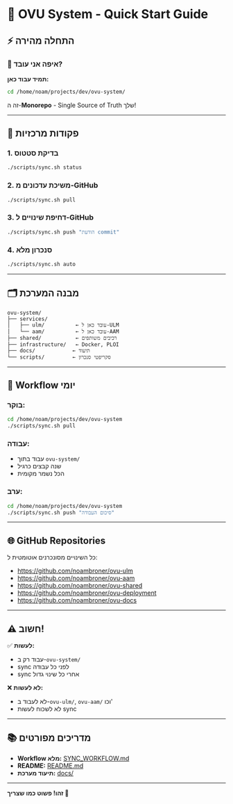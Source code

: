 # 🚀 OVU System - Quick Start Guide

## ⚡ התחלה מהירה

### 📍 איפה אני עובד?

**תמיד עבוד כאן:**
```bash
cd /home/noam/projects/dev/ovu-system/
```

זה ה-**Monorepo** - Single Source of Truth שלך!

---

## 🎯 פקודות מרכזיות

### 1. בדיקת סטטוס
```bash
./scripts/sync.sh status
```

### 2. משיכת עדכונים מ-GitHub
```bash
./scripts/sync.sh pull
```

### 3. דחיפת שינויים ל-GitHub
```bash
./scripts/sync.sh push "הודעת commit"
```

### 4. סנכרון מלא
```bash
./scripts/sync.sh auto
```

---

## 🗂️ מבנה המערכת

```
ovu-system/
├── services/
│   ├── ulm/          ← עובד כאן ל-ULM
│   └── aam/          ← עובד כאן ל-AAM
├── shared/           ← רכיבים משותפים
├── infrastructure/   ← Docker, PLOI
├── docs/            ← תיעוד
└── scripts/         ← סקריפטי סנכרון
```

---

## 🔄 Workflow יומי

### בוקר:
```bash
cd /home/noam/projects/dev/ovu-system
./scripts/sync.sh pull
```

### עבודה:
- עבוד בתוך `ovu-system/`
- שנה קבצים כרגיל
- הכל נשמר מקומית

### ערב:
```bash
cd /home/noam/projects/dev/ovu-system
./scripts/sync.sh push "סיכום העבודה"
```

---

## 🌐 GitHub Repositories

כל השינויים מסונכרנים אוטומטית ל:
- https://github.com/noambroner/ovu-ulm
- https://github.com/noambroner/ovu-aam
- https://github.com/noambroner/ovu-shared
- https://github.com/noambroner/ovu-deployment
- https://github.com/noambroner/ovu-docs

---

## ⚠️ חשוב!

✅ **לעשות:**
- עבוד רק ב-`ovu-system/`
- sync לפני כל עבודה
- sync אחרי כל שינוי גדול

❌ **לא לעשות:**
- לא לעבוד ב-`ovu-ulm/`, `ovu-aam/` וכו'
- לא לשכוח לעשות sync

---

## 📚 מדריכים מפורטים

- **Workflow מלא:** [SYNC_WORKFLOW.md](SYNC_WORKFLOW.md)
- **README:** [README.md](README.md)
- **תיעוד מערכת:** [docs/](docs/)

---

**זהו! פשוט כמו שצריך 🎉**

